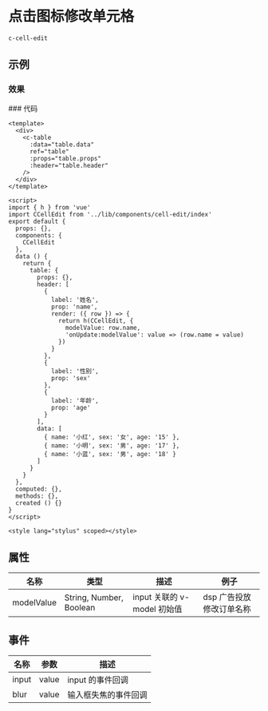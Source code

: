 # 点击图标修改单元格

`c-cell-edit`

## 示例

### 效果

<ClientOnly>
<Demo>
  <CellEditDemo />
</Demo>
</ClientOnly>
### 代码

```vue
<template>
  <div>
    <c-table
      :data="table.data"
      ref="table"
      :props="table.props"
      :header="table.header"
    />
  </div>
</template>

<script>
import { h } from 'vue'
import CCellEdit from '../lib/components/cell-edit/index'
export default {
  props: {},
  components: {
    CCellEdit
  },
  data () {
    return {
      table: {
        props: {},
        header: [
          {
            label: '姓名',
            prop: 'name',
            render: ({ row }) => {
              return h(CCellEdit, {
                modelValue: row.name,
                'onUpdate:modelValue': value => (row.name = value)
              })
            }
          },
          {
            label: '性别',
            prop: 'sex'
          },
          {
            label: '年龄',
            prop: 'age'
          }
        ],
        data: [
          { name: '小红', sex: '女', age: '15' },
          { name: '小明', sex: '男', age: '17' },
          { name: '小蓝', sex: '男', age: '18' }
        ]
      }
    }
  },
  computed: {},
  methods: {},
  created () {}
}
</script>

<style lang="stylus" scoped></style>
```

## 属性

| 名称       | 类型                    | 描述                        | 例子                     |
| ---------- | ----------------------- | --------------------------- | ------------------------ |
| modelValue | String, Number, Boolean | input 关联的 v-model 初始值 | dsp 广告投放修改订单名称 |

## 事件

| 名称  | 参数  | 描述                 |
| ----- | ----- | -------------------- |
| input | value | input 的事件回调     |
| blur  | value | 输入框失焦的事件回调 |
